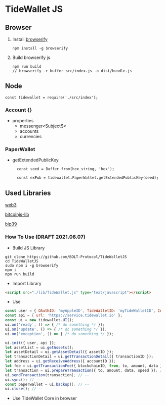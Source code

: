 # TideWallet JS

## Browser

1.  Install [browserify](https://browserify.org/)

    ```
    npm install -g browserify
    ```

2.  Build browserify js
    ```
    npm run build
    // browserify -r buffer src/index.js -o dist/bundle.js
    ```

## Node
    
    const tidewallet = require('./src/index');
    

### Account {}
- properties
    - messenger<Subject$>
    - accounts
    - currencies


### PaperWallet

- getExtendedPublicKey

  ```
    const seed = Buffer.from(hex_string, 'hex');

    const exPub = tidewallet.PaperWallet.getExtendedPublicKey(seed);
  ```

## Used Libraries
[web3](https://web3js.readthedocs.io/en/v1.3.4/)

[bitcoinjs-lib](https://github.com/bitcoinjs/bitcoinjs-lib)

[bip39](https://github.com/bitcoinjs/bip39)


### How To Use (DRAFT 2021.06.07)
- Build JS Library
```shell
git clone https://github.com/BOLT-Protocol/TideWalletJS
cd TideWalletJS
sudo npm i -g browserify
npm i
npm run build
```

- Import Library
```html
<script src="./lib/TideWallet.js" type="text/javascript"></script>
```

- Use
```javascript
const user = { OAuthID: 'myAppleID', TideWalletID: 'myTideWalletID', InstallID: 'myInstallID' };
const api = { url: 'https://service.tidewallet.io' };
const ui = new tidewallet.UI();
ui.on('ready', () => { /* do something */ });
ui.on('update', () => { /* do something */ });
ui.on('exception', () => { /* do something */ });

ui.init({ user, api });
let assetList = ui.getAssets();
let assetDetail = ui.getAssetDetail({ assetID });
let transactionDetail = ui.getTransactionDetail({ transactionID });
let address = ui.getReceiveAddress({ accountID });
let fee = ui.getTransactionFee({ blockchainID, from, to, amount, data });
let transaction = ui.prepareTransaction({ to, amount, data, speed }); // --
ui.sendTransaction(transaction); // --
ui.sync(); // --
const paperwallet = ui.backup(); // --
ui.close(); // --
```

- Use TideWallet Core in browser
```javascript
```

